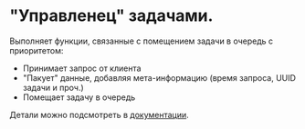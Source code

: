 # "Управленец" задачами.

Выполняет функции, связанные с помещением задачи в очередь с приоритетом:
* Принимает запрос от клиента
* "Пакует" данные, добавляя мета-информацию (время запроса, UUID задачи и проч.)
* Помещает задачу в очередь

Детали можно подсмотреть в [документации](./docs/readme.md).
